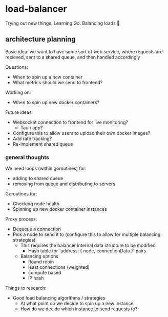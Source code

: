 # load-balancer
Trying out new things. Learning Go. Balancing loads 🤑

## architecture planning

Basic idea: we want to have some sort of web service, where requests are recieved, sent to a shared queue, and then handled accordingly

Questions:
* When to spin up a new container
* What metrics should we send to frontend?

Working on:
* When to spin up new docker containers?

Future ideas:
* Websocket connection to frontend for live monitoring?
  * Tauri app?
* Configure this to allow users to upload their own docker images?
* Add rate tracking?
* Re-implement shared queue

### general thoughts
  
We need loops (within goroutines) for:
* adding to shared queue
* removing from queue and distributing to servers

Goroutines for:
* Checking node health
* Spinning up new docker container instances

Proxy process:
* Dequeue a connection
* Pick a node to send it to (configure this to allow for multiple balancing strategies)
  * This requires the balancer internal data structure to be modified
    * Hash table for 'address: { node, connectionData }' pairs
  * Balancing options
    * Round robin
    * least connections (weighted)
    * compute based
    * IP hash

Things to research:
* Good load balancing algorithms / strategies
  * At what point do we decide to spin up a new instance
  * How do we decide which instance to send requests to?